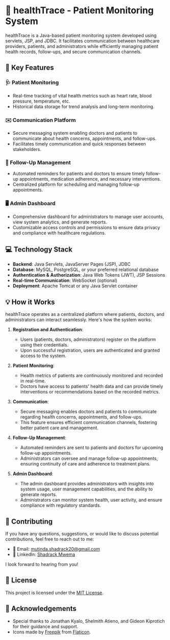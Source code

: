 # 🏥 healthTrace - Patient Monitoring System

healthTrace is a Java-based patient monitoring system developed using servlets, JSP, and JDBC. It facilitates communication between healthcare providers, patients, and administrators while efficiently managing patient health records, follow-ups, and secure communication channels.

## 🔑 Key Features

### 🩺 Patient Monitoring
- Real-time tracking of vital health metrics such as heart rate, blood pressure, temperature, etc.
- Historical data storage for trend analysis and long-term monitoring.

### ✉️ Communication Platform
- Secure messaging system enabling doctors and patients to communicate about health concerns, appointments, and follow-ups.
- Facilitates timely communication and quick responses between stakeholders.

### 📅 Follow-Up Management
- Automated reminders for patients and doctors to ensure timely follow-up appointments, medication adherence, and necessary interventions.
- Centralized platform for scheduling and managing follow-up appointments.

### 🖥️ Admin Dashboard
- Comprehensive dashboard for administrators to manage user accounts, view system analytics, and generate reports.
- Customizable access controls and permissions to ensure data privacy and compliance with healthcare regulations.

## 💻 Technology Stack

- **Backend**: Java Servlets, JavaServer Pages (JSP), JDBC
- **Database**: MySQL, PostgreSQL, or your preferred relational database
- **Authentication & Authorization**: Java Web Tokens (JWT), JSP Sessions
- **Real-time Communication**: WebSocket (optional)
- **Deployment**: Apache Tomcat or any Java Servlet container

## 💡 How it Works

healthTrace operates as a centralized platform where patients, doctors, and administrators can interact seamlessly. Here's how the system works:

1. **Registration and Authentication**:
   - Users (patients, doctors, administrators) register on the platform using their credentials.
   - Upon successful registration, users are authenticated and granted access to the system.

2. **Patient Monitoring**:
   - Health metrics of patients are continuously monitored and recorded in real-time.
   - Doctors have access to patients' health data and can provide timely interventions or recommendations based on the recorded metrics.

3. **Communication**:
   - Secure messaging enables doctors and patients to communicate regarding health concerns, appointments, and follow-ups.
   - This feature ensures efficient communication channels, fostering better patient care and management.

4. **Follow-Up Management**:
   - Automated reminders are sent to patients and doctors for upcoming follow-up appointments.
   - Administrators can oversee and manage follow-up appointments, ensuring continuity of care and adherence to treatment plans.

5. **Admin Dashboard**:
   - The admin dashboard provides administrators with insights into system usage, user management capabilities, and the ability to generate reports.
   - Administrators can monitor system health, user activity, and ensure compliance with regulatory standards.

## 🤝 Contributing

If you have any questions, suggestions, or would like to discuss potential contributions, feel free to reach out to me:

- 📧 Email: mutinda.shadrack20@gmail.com
- 💼 LinkedIn: [Shadrack Mwema](https://www.linkedin.com/in/shadrack-mutinda-2b5813239/)


I look forward to hearing from you!

## 📝 License

This project is licensed under the [MIT License](LICENSE).

## 🙏 Acknowledgements

- Special thanks to Jonathan Kyalo, Shelmith Atieno, and Gideon Kiprotich for their guidance and support.
- Icons made by [Freepik](https://www.freepik.com) from [Flaticon](https://www.flaticon.com).
